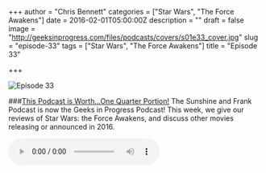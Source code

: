 +++
author = "Chris Bennett"
categories = ["Star Wars", "The Force Awakens"]
date = 2016-02-01T05:00:00Z
description = ""
draft = false
image = "http://geeksinprogress.com/files/podcasts/covers/s01e33_cover.jpg"
slug = "episode-33"
tags = ["Star Wars", "The Force Awakens"]
title = "Episode 33"

+++

![Episode 33](http://geeksinprogress.com/files/podcasts/covers/s01e33_cover.jpg)

###[This Podcast is Worth...One Quarter Portion!](http://files.podcast.geeksinprogress.com/files/podcasts/1/s01e33_OneQuarterPortion.mp3)
The Sunshine and Frank Podcast is now the Geeks in Progress Podcast!  This week, we give our reviews of Star Wars: the Force Awakens, and discuss other movies releasing or announced in 2016.

<audio controls>
  <source src="http://files.podcast.geeksinprogress.com/files/podcasts/1/s01e33_OneQuarterPortion.mp3" 	type="audio/mpeg">
</audio>